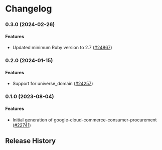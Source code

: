 # Changelog

### 0.3.0 (2024-02-26)

#### Features

* Updated minimum Ruby version to 2.7 ([#24867](https://github.com/googleapis/google-cloud-ruby/issues/24867)) 

### 0.2.0 (2024-01-15)

#### Features

* Support for universe_domain ([#24257](https://github.com/googleapis/google-cloud-ruby/issues/24257)) 

### 0.1.0 (2023-08-04)

#### Features

* Initial generation of google-cloud-commerce-consumer-procurement ([#22741](https://github.com/googleapis/google-cloud-ruby/issues/22741)) 

## Release History

